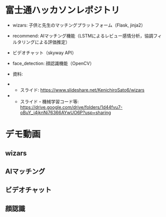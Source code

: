 # 富士通ハッカソンレポジトリ
- wizars: 子供と先生のマッチングプラットフォーム（Flask, jinja2）
- recommend: AIマッチング機能（LSTMによるレビュー感情分析，協調フィルタリングによる評価推定）
- ビデオチャット（skyway API）
- face_detection: 顔認識機能（OpenCV）

- 資料: 
- - スライド: https://www.slideshare.net/KenichiroSato6/wizars
- - スライド・機械学習コード等: https://drive.google.com/drive/folders/1d44fvu7-oBuY_j4jknNi76366AYwUO6P?usp=sharing 

# デモ動画
## wizars

## AIマッチング

## ビデオチャット

## 顔認識